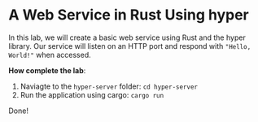 # A Web Service in Rust Using hyper

In this lab, we will create a basic web service using Rust and the hyper library. Our service will listen on an HTTP port and respond with `"Hello, World!"` when accessed.

**How complete the lab**:
1. Naviagte to the `hyper-server` folder: `cd hyper-server`
2. Run the application using cargo: `cargo run`

Done!